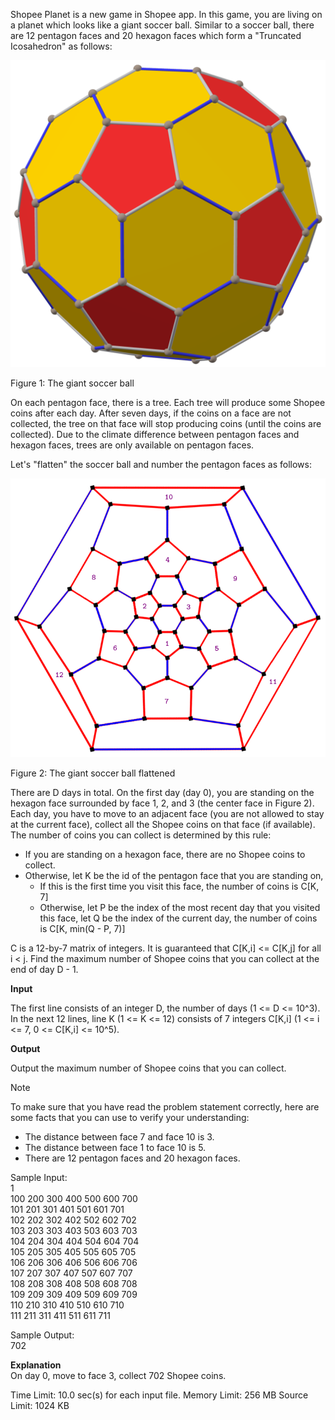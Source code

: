 Shopee Planet is a new game in Shopee app. In this game, you are living on a planet which looks like a giant soccer ball. Similar to a soccer ball, there are 12 pentagon faces and 20 hexagon faces which form a "Truncated Icosahedron" as follows:


![image info](./pictures/Figure1.png)

Figure 1: The giant soccer ball


On each pentagon face, there is a tree. Each tree will produce some Shopee coins after each day. After seven days, if the coins on a face are not collected, the tree on that face will stop producing coins (until the coins are collected). Due to the climate difference between pentagon faces and hexagon faces, trees are only available on pentagon faces.

Let's "flatten" the soccer ball and number the pentagon faces as follows:


![image info](./pictures/Figure2.png)

Figure 2: The giant soccer ball flattened


There are D days in total. On the first day (day 0), you are standing on the hexagon face surrounded by face 1, 2, and 3 (the center face in Figure 2). Each day, you have to move to an adjacent face (you are not allowed to stay at the current face), collect all the Shopee coins on that face (if available). The number of coins you can collect is determined by this rule:

- If you are standing on a hexagon face, there are no Shopee coins to collect.
- Otherwise, let K be the id of the pentagon face that you are standing on,
    - If this is the first time you visit this face, the number of coins is C[K, 7]
    - Otherwise, let P be the index of the most recent day that you visited this face, let Q be the index of the current day, the number of coins is C[K, min(Q - P, 7)]

C is a 12-by-7 matrix of integers. It is guaranteed that C[K,i] <= C[K,j] for all i < j.
Find the maximum number of Shopee coins that you can collect at the end of day D - 1.

 

**Input**

The first line consists of an integer D, the number of days (1 <= D <= 10^3).
In the next 12 lines, line K (1 <= K <= 12) consists of 7 integers C[K,i] (1 <= i <= 7, 0 <= C[K,i] <= 10^5).
 

**Output**

Output the maximum number of Shopee coins that you can collect.

 

Note

To make sure that you have read the problem statement correctly, here are some facts that you can use to verify your understanding:

- The distance between face 7 and face 10 is 3.
- The distance between face 1 to face 10 is 5.
- There are 12 pentagon faces and 20 hexagon faces.

Sample Input: \
1\
100 200 300 400 500 600 700\
101 201 301 401 501 601 701\
102 202 302 402 502 602 702\
103 203 303 403 503 603 703\
104 204 304 404 504 604 704\
105 205 305 405 505 605 705\
106 206 306 406 506 606 706\
107 207 307 407 507 607 707\
108 208 308 408 508 608 708\
109 209 309 409 509 609 709\
110 210 310 410 510 610 710\
111 211 311 411 511 611 711

Sample Output:\
702

**Explanation** \
On day 0, move to face 3, collect 702 Shopee coins.



Time Limit:	10.0 sec(s) for each input file.
Memory Limit:	256 MB
Source Limit:	1024 KB